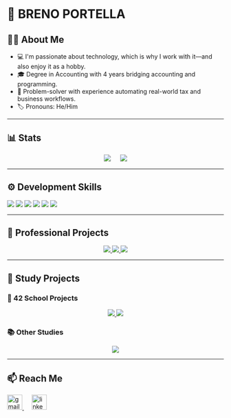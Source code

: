 # 👋 BRENO PORTELLA

## 🙋‍♂️ About Me

- 💻 I'm passionate about technology, which is why I work with it—and also enjoy it as a hobby.
- 🎓 Degree in Accounting with 4 years bridging accounting and programming.
- 🧠 Problem-solver with experience automating real-world tax and business workflows.
- 🏷️ Pronouns: He/Him

---

## 📊 Stats

<p align="center">
	<a href="#"><img src="https://github-readme-stats.vercel.app/api?username=brenoportella&show_icons=true&theme=holi&rank_icon=github&icon_color=35cdd3&ring_color=205fb3" /></a>
	&emsp;
	<a href="#"><img src="https://github-readme-stats.vercel.app/api/top-langs/?username=brenoportella&layout=compact&theme=holi" /></a>
</p>

---
## ⚙️ Development Skills

<p align="left">
  <img src="https://img.shields.io/badge/Python-3776AB?style=for-the-badge&logo=python&logoColor=white"/>
  <img src="https://img.shields.io/badge/C-00599C?style=for-the-badge&logo=c&logoColor=white"/>
  <img src="https://img.shields.io/badge/Git-F05032?style=for-the-badge&logo=git&logoColor=white"/>
  <img src="https://img.shields.io/badge/GitHub-181717?style=for-the-badge&logo=github&logoColor=white"/>
  <img src="https://img.shields.io/badge/Linux-FCC624?style=for-the-badge&logo=linux&logoColor=black"/>
  <img src="https://img.shields.io/badge/Shell_Script-121011?style=for-the-badge&logo=gnu-bash&logoColor=white"/>
</p>

---

## 💼 Professional Projects

<div align="center">

<a href="https://github.com/brenoportella/backup_saftonline">
  <img src="https://github-readme-stats.vercel.app/api/pin/?username=brenoportella&repo=backup_saftonline&theme=holi" />
</a>
<a href="https://github.com/brenoportella/safts_nao_faturacao">
  <img src="https://github-readme-stats.vercel.app/api/pin/?username=brenoportella&repo=safts_nao_faturacao&theme=holi" />
</a>
<a href="https://github.com/brenoportella/certidao_registo">
  <img src="https://github-readme-stats.vercel.app/api/pin/?username=brenoportella&repo=certidao_registo&theme=holi" />
</a>

</div>

---

## 🧠 Study Projects

### 🏫 42 School Projects

<div align="center">

<a href="https://github.com/brenoportella/my_piscine_42">
  <img src="https://github-readme-stats.vercel.app/api/pin/?username=brenoportella&repo=my_piscine_42&theme=holi" />
</a>
<a href="https://github.com/brenoportella/42commoncore">
  <img src="https://github-readme-stats.vercel.app/api/pin/?username=brenoportella&repo=42commoncore&theme=holi" />
</a>

</div>

### 📚 Other Studies

<div align="center">

<a href="https://github.com/brenoportella/DSA_Study">
  <img src="https://github-readme-stats.vercel.app/api/pin/?username=brenoportella&repo=DSA_Study&theme=holi" />
</a>

</div>

---


## 📫 Reach Me

<p align="left">
  <a href="mailto:bp.bohry@gmail.com" target="_blank">
    <img src="https://img.shields.io/static/v1?message=Gmail&logo=gmail&label=&color=D14836&logoColor=white&labelColor=&style=for-the-badge" height="35" alt="gmail logo" />
  </a>
  &emsp;
  <a href="https://www.linkedin.com/in/brenoportella/" target="_blank">
    <img src="https://img.shields.io/static/v1?message=LinkedIn&logo=linkedin&label=&color=0077B5&logoColor=white&labelColor=&style=for-the-badge" height="35" alt="linkedin logo" />
  </a>
</p>
